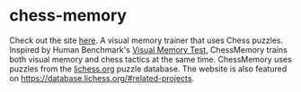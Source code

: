 # chess-memory
Check out the site [here](https://tusharmurali.github.io/chess-memory/). A visual memory trainer that uses Chess puzzles. Inspired by Human Benchmark's [Visual Memory Test](https://humanbenchmark.com/tests/memory), ChessMemory trains both visual memory and chess tactics at the same time. ChessMemory uses puzzles from the [lichess.org](https://lichess.org) puzzle database. The website is also featured on <https://database.lichess.org/#related-projects>.
